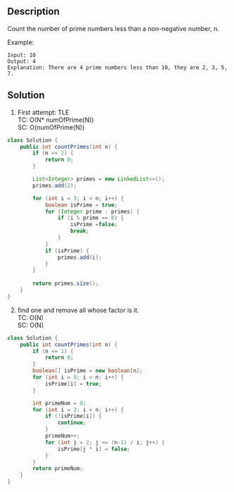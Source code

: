 ## Description

Count the number of prime numbers less than a non-negative number, n.

Example:
```
Input: 10
Output: 4
Explanation: There are 4 prime numbers less than 10, they are 2, 3, 5, 7.
```

## Solution

1. First attempt: TLE  
TC: O(N* numOfPrime(N))  
SC: O(numOfPrime(N))  

```java
class Solution {
    public int countPrimes(int n) {
        if (n <= 2) {
            return 0;
        }

        List<Integer> primes = new LinkedList<>();
        primes.add(2);

        for (int i = 3; i < n; i++) {
            boolean isPrime = true;
            for (Integer prime : primes) {
                if (i % prime == 0) {
                    isPrime =false;
                    break;
                }
            }
            if (isPrime) {
                primes.add(i);
            }
        }
        
        return primes.size();
    }
}
```

2. find one and remove all whose factor is it.  
TC: O(N)  
SC: O(N)
```java
class Solution {
    public int countPrimes(int n) {
        if (n <= 1) {
            return 0;
        }
        boolean[] isPrime = new boolean[n];
        for (int i = 0; i < n; i++) {
            isPrime[i] = true;
        }

        int primeNum = 0;
        for (int i = 2; i < n; i++) {
            if (!isPrime[i]) {
                continue;
            }
            primeNum++;
            for (int j = 2; j <= (n-1) / i; j++) {
                isPrime[j * i] = false;
            }
        }
        return primeNum;
    }
}
```
